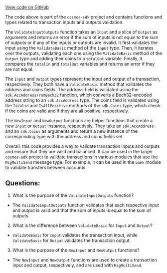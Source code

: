 [View code on GitHub](https://github.com/cosmos/cosmos-sdk.git/x/bank/types/inputs_outputs.go)

The code above is part of the `cosmos-sdk` project and contains functions and types related to transaction inputs and outputs validation. 

The `ValidateInputOutputs` function takes an `Input` and a slice of `Output` as arguments and returns an error if the sum of inputs is not equal to the sum of outputs or if any of the inputs or outputs are invalid. It first validates the input using the `ValidateBasic` method of the `Input` type. Then, it iterates over the outputs, validating each one using the `ValidateBasic` method of the `Output` type and adding their coins to a `totalOut` variable. Finally, it compares the `totalIn` and `totalOut` variables and returns an error if they are not equal.

The `Input` and `Output` types represent the input and output of a transaction, respectively. They both have a `ValidateBasic` method that validates the address and coins fields. The address field is validated using the `sdk.AccAddressFromBech32` function, which converts a Bech32-encoded address string to an `sdk.AccAddress` type. The coins field is validated using the `IsValid` and `IsAllPositive` methods of the `sdk.Coins` type, which check if the coins are valid and if they are all positive, respectively.

The `NewInput` and `NewOutput` functions are helper functions that create a new `Input` or `Output` instance, respectively. They take an `sdk.AccAddress` and an `sdk.Coins` as arguments and return a new instance of the corresponding type with the address and coins fields set.

Overall, this code provides a way to validate transaction inputs and outputs and ensure that they are valid and balanced. It can be used in the larger `cosmos-sdk` project to validate transactions in various modules that use the `MsgMultiSend` message type. For example, it can be used in the `bank` module to validate transfers between accounts.
## Questions: 
 1. What is the purpose of the `ValidateInputOutputs` function?
- The `ValidateInputOutputs` function validates that each respective input and output is valid and that the sum of inputs is equal to the sum of outputs.

2. What is the difference between `ValidateBasic` for `Input` and `Output`?
- `ValidateBasic` for `Input` validates the transaction input, while `ValidateBasic` for `Output` validates the transaction output.

3. What is the purpose of the `NewInput` and `NewOutput` functions?
- The `NewInput` and `NewOutput` functions are used to create a transaction input and output, respectively, and are used with `MsgMultiSend`.
